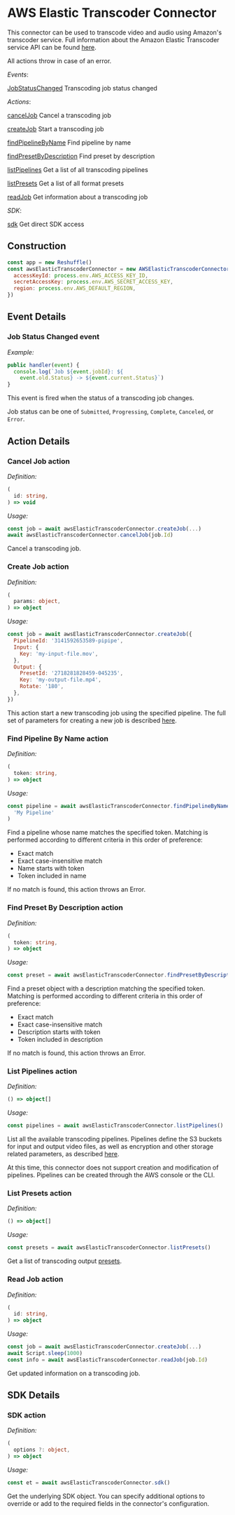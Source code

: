 # AWS Elastic Transcoder Connector

This connector can be used to transcode video and audio using Amazon's
transcoder service. Full information about the Amazon Elastic Transcoder
service API can be found
[here](https://docs.aws.amazon.com/AWSJavaScriptSDK/latest/AWS/ElasticTranscoder.html).

All actions throw in case of an error.

_Events_:

[JobStatusChanged](#JobStatusChanged) Transcoding job status changed

_Actions_:

[cancelJob](#cancelJob) Cancel a transcoding job

[createJob](#createJob) Start a transcoding job

[findPipelineByName](#findPipelineByName) Find pipeline by name

[findPresetByDescription](#findPresetByDescription) Find preset by description

[listPipelines](#listPipelines) Get a list of all transcoding pipelines

[listPresets](#listPresets) Get a list of all format presets

[readJob](#readJob) Get information about a transcoding job

_SDK_:

[sdk](#sdk) Get direct SDK access

## Construction

```js
const app = new Reshuffle()
const awsElasticTranscoderConnector = new AWSElasticTranscoderConnector(app, {
  accessKeyId: process.env.AWS_ACCESS_KEY_ID,
  secretAccessKey: process.env.AWS_SECRET_ACCESS_KEY,
  region: process.env.AWS_DEFAULT_REGION,
})
```

## Event Details

### <a name="JobStatusChanged"></a>Job Status Changed event

_Example:_

```js
public handler(event) {
  console.log(`Job ${event.jobId}: ${
    event.old.Status} -> ${event.current.Status}`)
}
```

This event is fired when the status of a transcoding job changes.

Job status can be one of `Submitted`, `Progressing`, `Complete`,
`Canceled`, or `Error`.

## Action Details

### <a name="cancelJob"></a>Cancel Job action

_Definition:_

```ts
(
  id: string,
) => void
```

_Usage:_

```js
const job = await awsElasticTranscoderConnector.createJob(...)
await awsElasticTranscoderConnector.cancelJob(job.Id)
```

Cancel a transcoding job.

### <a name="createJob"></a>Create Job action

_Definition:_

```ts
(
  params: object,
) => object
```

_Usage:_

```js
const job = await awsElasticTranscoderConnector.createJob({
  PipelineId: '3141592653589-pipipe',
  Input: {
    Key: 'my-input-file.mov',
  },
  Output: {
    PresetId: '2718281828459-045235',
    Key: 'my-output-file.mp4',
    Rotate: '180',
  },
})
```

This action start a new transcoding job using the specified pipeline. The
full set of parameters for creating a new job is described
[here](https://docs.aws.amazon.com/AWSJavaScriptSDK/latest/AWS/ElasticTranscoder.html#createJob-property).

### <a name="findPipelineByName"></a>Find Pipeline By Name action

_Definition:_

```ts
(
  token: string,
) => object
```

_Usage:_

```js
const pipeline = await awsElasticTranscoderConnector.findPipelineByName(
  'My Pipeline'
)
```

Find a pipeline whose name matches the specified token. Matching is performed according to different criteria in this order of preference:
* Exact match
* Exact case-insensitive match
* Name starts with token
* Token included in name

If no match is found, this action throws an Error.

### <a name="findPresetByDescription"></a>Find Preset By Description action

_Definition:_

```ts
(
  token: string,
) => object
```

_Usage:_

```js
const preset = await awsElasticTranscoderConnector.findPresetByDescription('iphone')
```

Find a preset object with a description matching the specified token.
Matching is performed according to different criteria in this order of
preference:
* Exact match
* Exact case-insensitive match
* Description starts with token
* Token included in description

If no match is found, this action throws an Error.

### <a name="listPipelines"></a>List Pipelines action

_Definition:_

```ts
() => object[]
```

_Usage:_

```js
const pipelines = await awsElasticTranscoderConnector.listPipelines()
```

List all the available transcoding pipelines. Pipelines define the S3
buckets for input and output video files, as well as encryption and
other storage related parameters, as described
[here](https://docs.aws.amazon.com/AWSJavaScriptSDK/latest/AWS/ElasticTranscoder.html#listPipelines-property).


At this time, this connector does not support creation and modification of
pipelines. Pipelines can be created through the AWS console or the CLI.

### <a name="listPresets"></a>List Presets action

_Definition:_

```ts
() => object[]
```

_Usage:_

```js
const presets = await awsElasticTranscoderConnector.listPresets()
```

Get a list of transcoding output
[presets](https://docs.aws.amazon.com/AWSJavaScriptSDK/latest/AWS/ElasticTranscoder.html#listPresets-property).

### <a name="readJob"></a>Read Job action

_Definition:_

```ts
(
  id: string,
) => object
```

_Usage:_

```js
const job = await awsElasticTranscoderConnector.createJob(...)
await Script.sleep(1000)
const info = await awsElasticTranscoderConnector.readJob(job.Id)
```

Get updated information on a transcoding job.

## SDK Details

### <a name="sdk"></a>SDK action

_Definition:_

```ts
(
  options ?: object,
) => object
```

_Usage:_

```js
const et = await awsElasticTranscoderConnector.sdk()
```

Get the underlying SDK object. You can specify additional options to override
or add to the required fields in the connector's configuration.
